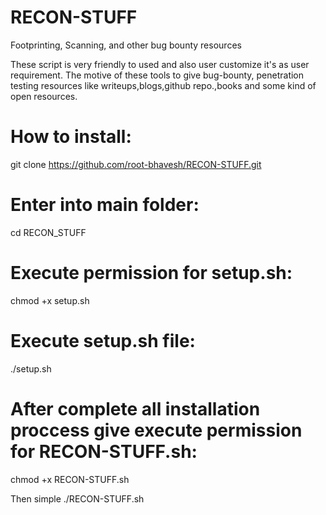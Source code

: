 # RECON-STUFF
Footprinting, Scanning, and other bug bounty resources

These script is very friendly to used and also user customize it's as user requirement.
The motive of these tools to give bug-bounty, penetration testing resources like writeups,blogs,github repo.,books and some kind of open resources.

# How to install: 
git clone https://github.com/root-bhavesh/RECON-STUFF.git

# Enter into main folder:
cd RECON_STUFF

# Execute permission for setup.sh:
chmod +x setup.sh

# Execute setup.sh file:
./setup.sh

# After complete all installation proccess give execute permission for RECON-STUFF.sh:
chmod +x RECON-STUFF.sh

Then simple ./RECON-STUFF.sh







